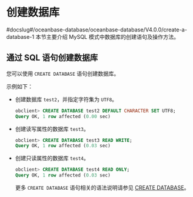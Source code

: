 # 创建数据库
#docslug#/oceanbase-database/oceanbase-database/V4.0.0/create-a-database-1
本节主要介绍 MySQL 模式中数据库的创建语句及操作方法。

## 通过 SQL 语句创建数据库

您可以使用 `CREATE DATABASE` 语句创建数据库。

示例如下：

* 创建数据库 `test2`，并指定字符集为 `UTF8`。

  ```sql
  obclient> CREATE DATABASE test2 DEFAULT CHARACTER SET UTF8;
  Query OK, 1 row affected (0.00 sec)
  ```

* 创建读写属性的数据库 `test3`。

  ```sql
  obclient> CREATE DATABASE test3 READ WRITE;
  Query OK, 1 row affected (0.03 sec)
  ```

* 创建只读属性的数据库 `test4`。

  ```sql
  obclient> CREATE DATABASE test4 READ ONLY;
  Query OK, 1 row affected (0.03 sec)
  ```

  更多 `CREATE DATABASE` 语句相关的语法说明请参见 [CREATE DATABASE](../../../../10.sql-reference-mysql-mode/6.sql-statement/14.create-database.md)。
  
